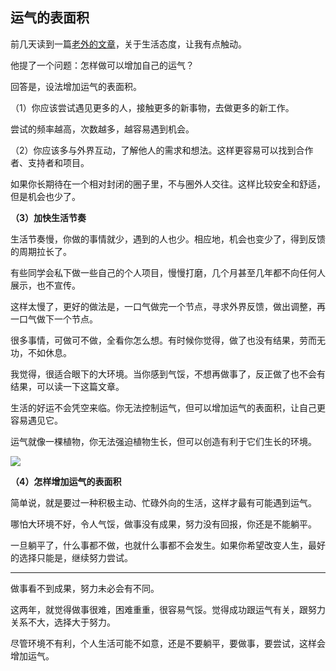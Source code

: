 ## 运气的表面积

前几天读到一篇[老外的文章](https://usefulfictions.substack.com/p/how-to-increase-your-surface-area)，关于生活态度，让我有点触动。

他提了一个问题：怎样做可以增加自己的运气？

回答是，设法增加运气的表面积。

（1）你应该尝试遇见更多的人，接触更多的新事物，去做更多的新工作。

尝试的频率越高，次数越多，越容易遇到机会。

（2）你应该多与外界互动，了解他人的需求和想法。这样更容易可以找到合作者、支持者和项目。

如果你长期待在一个相对封闭的圈子里，不与圈外人交往。这样比较安全和舒适，但是机会也少了。

**（3）加快生活节奏**

生活节奏慢，你做的事情就少，遇到的人也少。相应地，机会也变少了，得到反馈的周期拉长了。

有些同学会私下做一些自己的个人项目，慢慢打磨，几个月甚至几年都不向任何人展示，也不宣传。

这样太慢了，更好的做法是，一口气做完一个节点，寻求外界反馈，做出调整，再一口气做下一个节点。


很多事情，可做可不做，全看你怎么想。有时候你觉得，做了也没有结果，劳而无功，不如休息。

我觉得，很适合眼下的大环境。当你感到气馁，不想再做事了，反正做了也不会有结果，可以读一下这篇文章。

生活的好运不会凭空来临。你无法控制运气，但可以增加运气的表面积，让自己更容易遇见它。

运气就像一棵植物，你无法强迫植物生长，但可以创造有利于它们生长的环境。

![](https://cdn.beekka.com/blogimg/asset/202507/bg2025072803.webp)



**（4）怎样增加运气的表面积**

简单说，就是要过一种积极主动、忙碌外向的生活，这样才最有可能遇到运气。

哪怕大环境不好，令人气馁，做事没有成果，努力没有回报，你还是不能躺平。

一旦躺平了，什么事都不做，也就什么事都不会发生。如果你希望改变人生，最好的选择只能是，继续努力尝试。

---

做事看不到成果，努力未必会有不同。

这两年，就觉得做事很难，困难重重，很容易气馁。觉得成功跟运气有关，跟努力关系不大，选择大于努力。









尽管环境不有利，个人生活可能不如意，还是不要躺平，要做事，要尝试，这样会增加运气。
